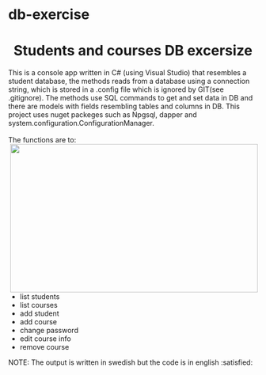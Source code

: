 # db-exercise

<h1 align="center">Students and courses DB excersize</h1> 

This is a console app written in C# (using Visual Studio) that resembles a student database, the methods reads from a database using a connection string, which is stored in a .config file which is ignored by GIT(see .gitignore). The methods use SQL commands to get and set data in DB and there are models with fields resembling tables and columns in DB. This project uses nuget packeges such as Npgsql, dapper and system.configuration.ConfigurationManager.
</br><br>The functions are to:
<img src="https://user-images.githubusercontent.com/113366808/220656357-631f19ea-b17f-4693-8be6-c6808a03eeac.gif" width="500" height="300" align="right">
<ul>
<li>list students
<li>list courses
<li>add student
<li>add course
<li>change password
<li>edit course info
<li>remove course
</ul>
NOTE: The output is written in swedish but the code is in english :satisfied:
